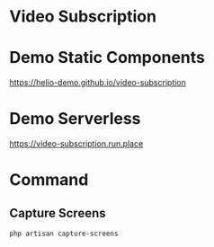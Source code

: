 # Video Subscription

# Demo Static Components
https://helio-demo.github.io/video-subscription

# Demo Serverless
https://video-subscription.run.place


# Command
## Capture Screens
```
php artisan capture-screens
```
